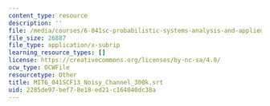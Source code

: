 ```yaml
---
content_type: resource
description: ''
file: /media/courses/6-041sc-probabilistic-systems-analysis-and-applied-probability-fall-2013/2285de97bef78e18ed21c164040dc38a_MIT6_041SCF13_Noisy_Channel_300k.srt
file_size: 26887
file_type: application/x-subrip
learning_resource_types: []
license: https://creativecommons.org/licenses/by-nc-sa/4.0/
ocw_type: OCWFile
resourcetype: Other
title: MIT6_041SCF13_Noisy_Channel_300k.srt
uid: 2285de97-bef7-8e18-ed21-c164040dc38a
---
```


